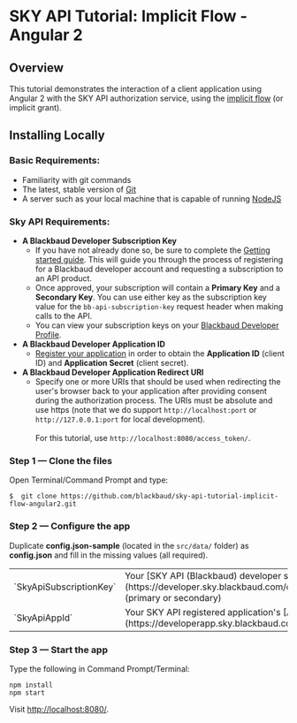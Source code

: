 # SKY API Tutorial: Implicit Flow - Angular 2

## Overview
This tutorial demonstrates the interaction of a client application using Angular 2 with the SKY API authorization service, using the [implicit flow](https://tools.ietf.org/html/rfc6749#section-1.3.2) (or implicit grant).

## Installing Locally

### Basic Requirements:

- Familiarity with git commands
- The latest, stable version of [Git](https://git-scm.com/)
- A server such as your local machine that is capable of running [NodeJS](https://nodejs.org)

### Sky API Requirements:

- **A Blackbaud Developer Subscription Key**
    - If you have not already done so, be sure to complete the [Getting started guide](https://apidocs.sky.blackbaud.com/docs/getting-started/). This will guide you through the process of registering for a Blackbaud developer account and requesting a subscription to an API product.
    - Once approved, your subscription will contain a **Primary Key** and a **Secondary Key**.  You can use either key as the subscription key value for the `bb-api-subscription-key` request header when making calls to the API.
    - You can view your subscription keys on your [Blackbaud Developer Profile](https://developer.sky.blackbaud.com/developer).
- **A Blackbaud Developer Application ID**
    - [Register your application](https://developerapp.sky.blackbaud.com/applications) in order to obtain the **Application ID** (client ID) and **Application Secret** (client secret).
- **A Blackbaud Developer Application Redirect URI**
    - Specify one or more URIs that should be used when redirecting the user's browser back to your application after providing consent during the authorization process. The URIs must be absolute and use https (note that we do support `http://localhost:port` or `http://127.0.0.1:port` for local development).
    <br><br>For this tutorial, use `http://localhost:8080/access_token/`.


### Step 1 — Clone the files
Open Terminal/Command Prompt and type:
```
$  git clone https://github.com/blackbaud/sky-api-tutorial-implicit-flow-angular2.git
```

### Step 2 — Configure the app
Duplicate **config.json-sample** (located in the `src/data/` folder) as **config.json** and fill in the missing values (all required).
<table>
    <tr>
        <td>`SkyApiSubscriptionKey`</td>
        <td>Your [SKY API (Blackbaud) developer subscription key](https://developer.sky.blackbaud.com/developer) (primary or secondary)</td>
    </tr>
    <tr>
        <td>`SkyApiAppId`</td>
        <td>Your SKY API registered application's [Application ID](https://developerapp.sky.blackbaud.com/applications)</td>
    </tr>
</table>

### Step 3 — Start the app
Type the following in Command Prompt/Terminal:
```
npm install
npm start
```
Visit [http://localhost:8080/](http://localhost:8080).
